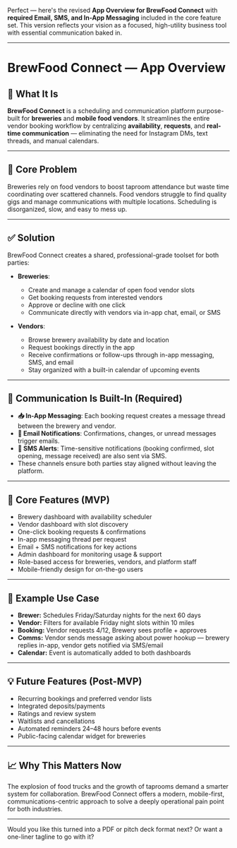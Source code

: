 Perfect — here's the revised **App Overview for BrewFood Connect** with **required Email, SMS, and In-App Messaging** included in the core feature set. This version reflects your vision as a focused, high-utility business tool with essential communication baked in.

---

# **BrewFood Connect — App Overview**

## 🧠 What It Is  
**BrewFood Connect** is a scheduling and communication platform purpose-built for **breweries** and **mobile food vendors**. It streamlines the entire vendor booking workflow by centralizing **availability**, **requests**, and **real-time communication** — eliminating the need for Instagram DMs, text threads, and manual calendars.

---

## 🎯 Core Problem  
Breweries rely on food vendors to boost taproom attendance but waste time coordinating over scattered channels. Food vendors struggle to find quality gigs and manage communications with multiple locations. Scheduling is disorganized, slow, and easy to mess up.

---

## ✅ Solution  
BrewFood Connect creates a shared, professional-grade toolset for both parties:

- **Breweries**:
  - Create and manage a calendar of open food vendor slots
  - Get booking requests from interested vendors
  - Approve or decline with one click
  - Communicate directly with vendors via in-app chat, email, or SMS

- **Vendors**:
  - Browse brewery availability by date and location
  - Request bookings directly in the app
  - Receive confirmations or follow-ups through in-app messaging, SMS, and email
  - Stay organized with a built-in calendar of upcoming events

---

## 📲 Communication Is Built-In (Required)

- **📥 In-App Messaging**: Each booking request creates a message thread between the brewery and vendor.  
- **📧 Email Notifications**: Confirmations, changes, or unread messages trigger emails.  
- **📱 SMS Alerts**: Time-sensitive notifications (booking confirmed, slot opening, message received) are also sent via SMS.  
- These channels ensure both parties stay aligned without leaving the platform.

---

## 🔑 Core Features (MVP)

- Brewery dashboard with availability scheduler  
- Vendor dashboard with slot discovery  
- One-click booking requests & confirmations  
- In-app messaging thread per request  
- Email + SMS notifications for key actions  
- Admin dashboard for monitoring usage & support  
- Role-based access for breweries, vendors, and platform staff  
- Mobile-friendly design for on-the-go users

---

## 📌 Example Use Case  
- **Brewer:** Schedules Friday/Saturday nights for the next 60 days  
- **Vendor:** Filters for available Friday night slots within 10 miles  
- **Booking:** Vendor requests 4/12, Brewery sees profile + approves  
- **Comms:** Vendor sends message asking about power hookup — brewery replies in-app, vendor gets notified via SMS/email  
- **Calendar:** Event is automatically added to both dashboards

---

## 💡 Future Features (Post-MVP)

- Recurring bookings and preferred vendor lists  
- Integrated deposits/payments  
- Ratings and review system  
- Waitlists and cancellations  
- Automated reminders 24–48 hours before events  
- Public-facing calendar widget for breweries  

---

## 📈 Why This Matters Now  
The explosion of food trucks and the growth of taprooms demand a smarter system for collaboration. BrewFood Connect offers a modern, mobile-first, communications-centric approach to solve a deeply operational pain point for both industries.

---

Would you like this turned into a PDF or pitch deck format next? Or want a one-liner tagline to go with it?
